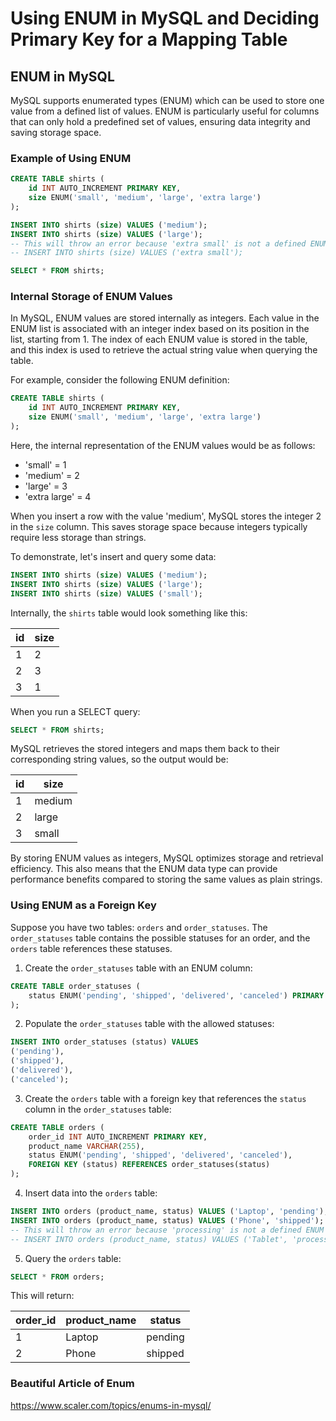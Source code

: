 # Using ENUM in MySQL and Deciding Primary Key for a Mapping Table

## ENUM in MySQL

MySQL supports enumerated types (ENUM) which can be used to store one value from a defined list of values. ENUM is particularly useful for columns that can only hold a predefined set of values, ensuring data integrity and saving storage space.

### Example of Using ENUM

```sql
CREATE TABLE shirts (
    id INT AUTO_INCREMENT PRIMARY KEY,
    size ENUM('small', 'medium', 'large', 'extra large')
);

INSERT INTO shirts (size) VALUES ('medium');
INSERT INTO shirts (size) VALUES ('large');
-- This will throw an error because 'extra small' is not a defined ENUM value
-- INSERT INTO shirts (size) VALUES ('extra small');

SELECT * FROM shirts;
```

### Internal Storage of ENUM Values

In MySQL, ENUM values are stored internally as integers. Each value in the ENUM list is associated with an integer index based on its position in the list, starting from 1. The index of each ENUM value is stored in the table, and this index is used to retrieve the actual string value when querying the table.

For example, consider the following ENUM definition:

```sql
CREATE TABLE shirts (
    id INT AUTO_INCREMENT PRIMARY KEY,
    size ENUM('small', 'medium', 'large', 'extra large')
);
```

Here, the internal representation of the ENUM values would be as follows:

- 'small' = 1
- 'medium' = 2
- 'large' = 3
- 'extra large' = 4

When you insert a row with the value 'medium', MySQL stores the integer 2 in the `size` column. This saves storage space because integers typically require less storage than strings.

To demonstrate, let's insert and query some data:

```sql
INSERT INTO shirts (size) VALUES ('medium');
INSERT INTO shirts (size) VALUES ('large');
INSERT INTO shirts (size) VALUES ('small');
```

Internally, the `shirts` table would look something like this:

| id | size |
|----|------|
| 1  | 2    |
| 2  | 3    |
| 3  | 1    |

When you run a SELECT query:

```sql
SELECT * FROM shirts;
```

MySQL retrieves the stored integers and maps them back to their corresponding string values, so the output would be:

| id | size  |
|----|-------|
| 1  | medium|
| 2  | large |
| 3  | small |

By storing ENUM values as integers, MySQL optimizes storage and retrieval efficiency. This also means that the ENUM data type can provide performance benefits compared to storing the same values as plain strings.

### Using ENUM as a Foreign Key

Suppose you have two tables: `orders` and `order_statuses`. The `order_statuses` table contains the possible statuses for an order, and the `orders` table references these statuses.

1. Create the `order_statuses` table with an ENUM column:

```sql
CREATE TABLE order_statuses (
    status ENUM('pending', 'shipped', 'delivered', 'canceled') PRIMARY KEY
);
```

2. Populate the `order_statuses` table with the allowed statuses:

```sql
INSERT INTO order_statuses (status) VALUES 
('pending'), 
('shipped'), 
('delivered'), 
('canceled');
```

3. Create the `orders` table with a foreign key that references the `status` column in the `order_statuses` table:

```sql
CREATE TABLE orders (
    order_id INT AUTO_INCREMENT PRIMARY KEY,
    product_name VARCHAR(255),
    status ENUM('pending', 'shipped', 'delivered', 'canceled'),
    FOREIGN KEY (status) REFERENCES order_statuses(status)
);
```

4. Insert data into the `orders` table:

```sql
INSERT INTO orders (product_name, status) VALUES ('Laptop', 'pending');
INSERT INTO orders (product_name, status) VALUES ('Phone', 'shipped');
-- This will throw an error because 'processing' is not a defined ENUM value
-- INSERT INTO orders (product_name, status) VALUES ('Tablet', 'processing');
```

5. Query the `orders` table:

```sql
SELECT * FROM orders;
```

This will return:

| order_id | product_name | status   |
|----------|--------------|----------|
| 1        | Laptop       | pending  |
| 2        | Phone        | shipped  |


### Beautiful Article of Enum 
https://www.scaler.com/topics/enums-in-mysql/

